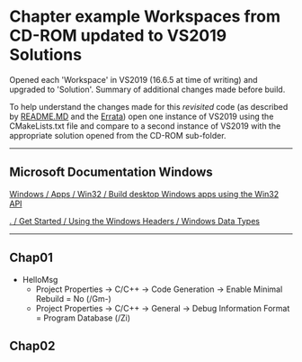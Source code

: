# Chapter example Workspaces from CD-ROM updated to VS2019 Solutions

Opened each 'Workspace' in VS2019 (16.6.5 at time of writing) and upgraded to 'Solution'. Summary of additional changes made before build.

To help understand the changes made for this *revisited* code (as described by [README.MD](../README.MD) and the [Errata](../Errata/Programming%20Windows%2C%205th%20Edition%2C%20Errata%20Addendum%20-%20Jason%20Doucette.html)) open one instance of VS2019 using the CMakeLists.txt file and compare to a second instance of VS2019 with the appropriate solution opened from the CD-ROM sub-folder.

---

## Microsoft Documentation Windows

[Windows / Apps / Win32 / Build desktop Windows apps using the Win32 API](https://docs.microsoft.com/en-us/windows/win32/)

[.  / Get Started / Using the Windows Headers / Windows Data Types
](https://docs.microsoft.com/en-us/windows/win32/winprog/windows-data-types)

---

## Chap01

- HelloMsg
  - Project Properties -> C/C++ -> Code Generation -> Enable Minimal Rebuild = No (/Gm-)
  - Project Properties -> C/C++ -> General -> Debug Information Format = Program Database (/Zi)

## Chap02
